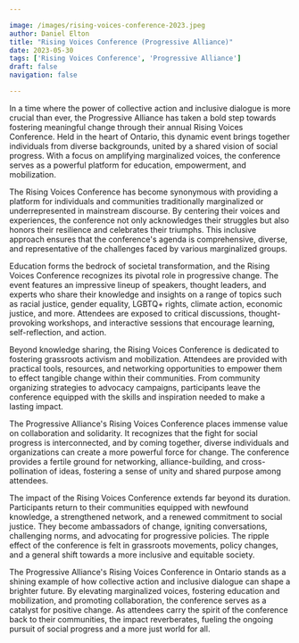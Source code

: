 ```yaml
---

image: /images/rising-voices-conference-2023.jpeg
author: Daniel Elton
title: "Rising Voices Conference (Progressive Alliance)"
date: 2023-05-30
tags: ['Rising Voices Conference', 'Progressive Alliance']
draft: false
navigation: false

---
```


In a time where the power of collective action and inclusive dialogue is more crucial than ever, the Progressive Alliance has taken a bold step towards fostering meaningful change through their annual Rising Voices Conference.<!-- more --> Held in the heart of Ontario, this dynamic event brings together individuals from diverse backgrounds, united by a shared vision of social progress. With a focus on amplifying marginalized voices, the conference serves as a powerful platform for education, empowerment, and mobilization.

The Rising Voices Conference has become synonymous with providing a platform for individuals and communities traditionally marginalized or underrepresented in mainstream discourse. By centering their voices and experiences, the conference not only acknowledges their struggles but also honors their resilience and celebrates their triumphs. This inclusive approach ensures that the conference's agenda is comprehensive, diverse, and representative of the challenges faced by various marginalized groups.

Education forms the bedrock of societal transformation, and the Rising Voices Conference recognizes its pivotal role in progressive change. The event features an impressive lineup of speakers, thought leaders, and experts who share their knowledge and insights on a range of topics such as racial justice, gender equality, LGBTQ+ rights, climate action, economic justice, and more. Attendees are exposed to critical discussions, thought-provoking workshops, and interactive sessions that encourage learning, self-reflection, and action.

Beyond knowledge sharing, the Rising Voices Conference is dedicated to fostering grassroots activism and mobilization. Attendees are provided with practical tools, resources, and networking opportunities to empower them to effect tangible change within their communities. From community organizing strategies to advocacy campaigns, participants leave the conference equipped with the skills and inspiration needed to make a lasting impact.

The Progressive Alliance's Rising Voices Conference places immense value on collaboration and solidarity. It recognizes that the fight for social progress is interconnected, and by coming together, diverse individuals and organizations can create a more powerful force for change. The conference provides a fertile ground for networking, alliance-building, and cross-pollination of ideas, fostering a sense of unity and shared purpose among attendees.

The impact of the Rising Voices Conference extends far beyond its duration. Participants return to their communities equipped with newfound knowledge, a strengthened network, and a renewed commitment to social justice. They become ambassadors of change, igniting conversations, challenging norms, and advocating for progressive policies. The ripple effect of the conference is felt in grassroots movements, policy changes, and a general shift towards a more inclusive and equitable society.

The Progressive Alliance's Rising Voices Conference in Ontario stands as a shining example of how collective action and inclusive dialogue can shape a brighter future. By elevating marginalized voices, fostering education and mobilization, and promoting collaboration, the conference serves as a catalyst for positive change. As attendees carry the spirit of the conference back to their communities, the impact reverberates, fueling the ongoing pursuit of social progress and a more just world for all.
